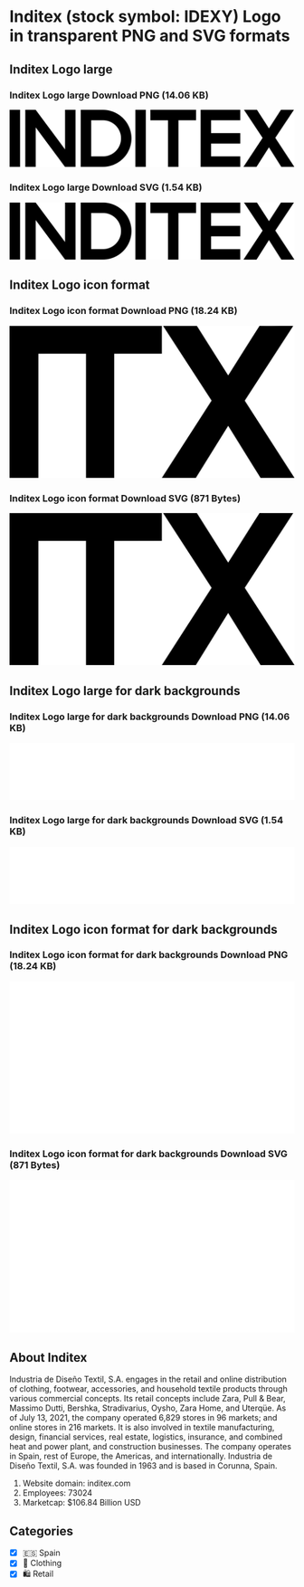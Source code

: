 # Inditex (stock symbol: IDEXY) Logo in transparent PNG and SVG formats

## Inditex Logo large

### Inditex Logo large Download PNG (14.06 KB)

![Inditex Logo large Download PNG (14.06 KB)](/img/orig/IDEXY_BIG-c603ac7d.png)

### Inditex Logo large Download SVG (1.54 KB)

![Inditex Logo large Download SVG (1.54 KB)](/img/orig/IDEXY_BIG-9b7bb1d3.svg)

## Inditex Logo icon format

### Inditex Logo icon format Download PNG (18.24 KB)

![Inditex Logo icon format Download PNG (18.24 KB)](/img/orig/IDEXY-be50a467.png)

### Inditex Logo icon format Download SVG (871 Bytes)

![Inditex Logo icon format Download SVG (871 Bytes)](/img/orig/IDEXY-586fd059.svg)

## Inditex Logo large for dark backgrounds

### Inditex Logo large for dark backgrounds Download PNG (14.06 KB)

![Inditex Logo large for dark backgrounds Download PNG (14.06 KB)](/img/orig/IDEXY_BIG.D-246212fa.png)

### Inditex Logo large for dark backgrounds Download SVG (1.54 KB)

![Inditex Logo large for dark backgrounds Download SVG (1.54 KB)](/img/orig/IDEXY_BIG.D-92412a50.svg)

## Inditex Logo icon format for dark backgrounds

### Inditex Logo icon format for dark backgrounds Download PNG (18.24 KB)

![Inditex Logo icon format for dark backgrounds Download PNG (18.24 KB)](/img/orig/IDEXY.D-d41460dc.png)

### Inditex Logo icon format for dark backgrounds Download SVG (871 Bytes)

![Inditex Logo icon format for dark backgrounds Download SVG (871 Bytes)](/img/orig/IDEXY.D-e5f8fbaa.svg)

## About Inditex

Industria de Diseño Textil, S.A. engages in the retail and online distribution of clothing, footwear, accessories, and household textile products through various commercial concepts. Its retail concepts include Zara, Pull & Bear, Massimo Dutti, Bershka, Stradivarius, Oysho, Zara Home, and Uterqüe. As of July 13, 2021, the company operated 6,829 stores in 96 markets; and online stores in 216 markets. It is also involved in textile manufacturing, design, financial services, real estate, logistics, insurance, and combined heat and power plant, and construction businesses. The company operates in Spain, rest of Europe, the Americas, and internationally. Industria de Diseño Textil, S.A. was founded in 1963 and is based in Corunna, Spain.

1. Website domain: inditex.com
2. Employees: 73024
3. Marketcap: $106.84 Billion USD


## Categories
- [x] 🇪🇸 Spain
- [x] 👚 Clothing
- [x] 🛍️ Retail
